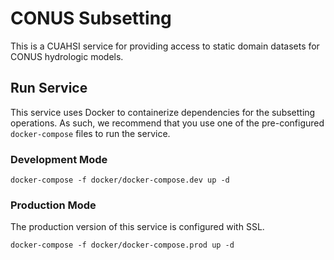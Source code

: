 # CONUS Subsetting

This is a CUAHSI service for providing access to static domain datasets for CONUS hydrologic models.

## Run Service

This service uses Docker to containerize dependencies for the subsetting operations. As such, we recommend that you use one of the pre-configured `docker-compose` files to run the service.

### Development Mode

```
docker-compose -f docker/docker-compose.dev up -d
```


### Production Mode

The production version of this service is configured with SSL.

```
docker-compose -f docker/docker-compose.prod up -d
```
